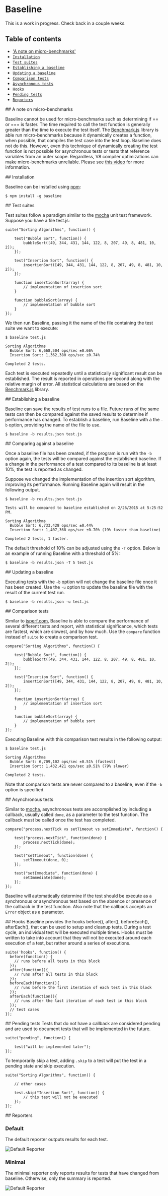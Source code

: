 # Baseline

This is a work in progress. Check back in a couple weeks.


## Table of contents

* ['A note on micro-benchmarks'](#micro-benchmarks)
* [`Installation`](#installation)
* [`Test suites`](#test-suites)
* [`Establishing a baseline`](#establishing-a-baseline)
* [`Updating a baseline`](#updating-a-baseline)
* [`Comparison tests`](#comparison-tests)
* [`Asynchronous tests`](#asynchronous-tests)
* [`Hooks`](#hooks)
* [`Pending tests`](#pending-tests)
* [`Reporters`](#reporters)


<a name="micro-benchmarks" />
## A note on micro-benchmarks

Baseline cannot be used for micro-benchmarks such as determining if == or === is faster. The time required to call the
test function is generally greater than the time to execute the test itself. The [Benchmark.js](http://benchmarkjs.com/)
library is able run micro-benchmarks because it dynamically creates a function, when possible, that compiles the test case into
the test loop. Baseline does not do this. However, even this technique of dynamically creating the test function is not
possible for asynchronous tests or tests that reference variables from an outer scope. Regardless, V8 compiler
optimizations can make micro-benchmarks unreliable. Please see [this video](https://www.youtube.com/watch?v=65-RbBwZQdU)
for more information.


<a name="installation" />
## Installation

Baseline can be installed using [npm](https://www.npmjs.com/):

```
$ npm install -g baseline
```

<a name="test-suites" />
## Test suites

Test suites follow a paradigm similar to the [mocha](http://mochajs.org/) unit test framework. Suppose you have a file
test.js:

```
suite("Sorting Algorithms", function() {

    test("Bubble Sort", function() {
        bubbleSort([49, 344, 431, 144, 122, 8, 207, 49, 8, 481, 10, 2]);
    });

    test("Insertion Sort", function() {
        insertionSort([49, 344, 431, 144, 122, 8, 207, 49, 8, 481, 10, 2]);
    });

    function insertionSort(array) {
        // implementation of insertion sort
    }

    function bubbleSort(array) {
        // implementation of bubble sort
    }
});
```

We then run Baseline, passing it the name of the file containing the test suite we want to execute:

```
$ baseline test.js

Sorting Algorithms
  Bubble Sort: 6,668,504 ops/sec ±0.66%
  Insertion Sort: 1,362,380 ops/sec ±0.74%

Completed 2 tests.
```

Each test is executed repeatedly until a statistically significant result can be established. The result is reported in
operations per second along with the relative margin of error. All statistical calculations are based on the
[Benchmark.js](http://benchmarkjs.com/) library.


<a name="establishing-a-baseline" />
## Establishing a baseline

Baseline can save the results of test runs to a file. Future runs of the same tests can then be compared against the saved
results to determine if performance has changed. To establish a baseline, run Baseline with a the `-b` option, providing
the name of the file to use.

```
$ baseline -b results.json test.js
```

<a name="comparing-against-a-baseline" />
## Comparing against a baseline

Once a baseline file has been created, if the program is run with the `-b` option again, the tests will be compared against
the established baseline. If a change in the performance of a test compared to its baseline is at least 10%,
the test is reported as changed.

Suppose we changed the implementation of the insertion sort algorithm, improving its performance. Running Baseline
again will result in the following output.

```
$ baseline -b results.json test.js

Tests will be compared to baseline established on 2/26/2015 at 5:25:52 PM.

Sorting Algorithms
  Bubble Sort: 6,733,428 ops/sec ±0.44%
  Insertion Sort: 1,407,368 ops/sec ±0.70% (19% faster than baseline)

Completed 2 tests, 1 faster.
```

The default threshold of 10% can be adjusted using the `-T` option. Below is an example of running Baseline with a
threshold of 5%:

```
$ baseline -b results.json -T 5 test.js
```

<a name="updating-a-baseline" />
## Updating a baseline

Executing tests with the `-b` option will not change the baseline file once it has been created. Use the `-u` option to
update the baseline file with the result of the current test run.

```
$ baseline -b results.json -u test.js
```

<a name="comparison-tests" />
## Comparison tests

Similar to [jsperf.com](https://jsperf.com/), Baseline is able to compare the performance of several different tests
and report, with statistical significance, which tests are fastest, which are slowest, and by how much. Use the
`compare` function instead of `suite` to create a comparison test.

```
compare("Sorting Algorithms", function() {

    test("Bubble Sort", function() {
        bubbleSort([49, 344, 431, 144, 122, 8, 207, 49, 8, 481, 10, 2]);
    });

    test("Insertion Sort", function() {
        insertionSort([49, 344, 431, 144, 122, 8, 207, 49, 8, 481, 10, 2]);
    });

    function insertionSort(array) {
        // implementation of insertion sort
    }

    function bubbleSort(array) {
        // implementation of bubble sort
    }
});
```

Executing Baseline with this comparison test results in the following output:

```
$ baseline test.js

Sorting Algorithms
  Bubble Sort: 6,709,102 ops/sec ±0.51% (fastest)
  Insertion Sort: 1,432,421 ops/sec ±0.51% (79% slower)

Completed 2 tests.
```

Note that comparison tests are never compared to a baseline, even if the `-b` option is specified.


<a name="asynchronous-tests" />
## Asynchronous tests

Similar to [mocha](http://mochajs.org/), asynchronous tests are accomplished by including a callback, usually called
`done`, as a parameter to the test function. The callback must be called once the test has completed.

```
compare("process.nextTick vs setTimeout vs setImmediate", function() {

    test("process.nextTick", function(done) {
        process.nextTick(done);
    });

    test("setTimeout", function(done) {
        setTimeout(done, 0);
    });

    test("setImmediate", function(done) {
        setImmediate(done);
    });
});
```

Baseline will automatically determine if the test should be execute as a synchronous or asynchronous test based on the
absence or presence of the callback in the test function. Also note that the callback accepts an `Error` object as a
parameter.


<a name="hooks" />
## Hooks
Baseline provides the hooks before(), after(), beforeEach(), afterEach(), that can be used to setup and cleanup tests.
During a test cycle, an individual test will be executed multiple times. Hooks must be written to take into account that
they will not be executed around each execution of a test, but rather around a series of executions.

```
suite('hooks', function() {
  before(function() {
    // runs before all tests in this block
  });
  after(function(){
    // runs after all tests in this block
  });
  beforeEach(function(){
    // runs before the first iteration of each test in this block
  });
  afterEach(function(){
    // runs after the last iteration of each test in this block
  });
  // test cases
});
```


<a name="pending-tests" />
## Pending tests
Tests that do not have a callback are considered pending and are used to document tests that will be implemented in the
future.

```
suite("pending", function() {

    test("will be implemented later");
});
```

To temporarily skip a test, adding `.skip` to a test will put the test in a pending state and skip execution.

```
suite("Sorting Algorithms", function() {

    // other cases

    test.skip("Insertion Sort", function() {
        // this test will not be executed
    });
});
```


<a name="reporters" />
## Reporters

### Default

The default reporter outputs results for each test.

![Default Reporter](https://raw.githubusercontent.com/artifacthealth/baseline/master/docs/img/default-reporter.png)


### Minimal

The minimal reporter only reports results for tests that have changed from baseline. Otherwise, only the
summary is reported.

![Default Reporter](https://raw.githubusercontent.com/artifacthealth/baseline/master/docs/img/minimal-reporter.png)